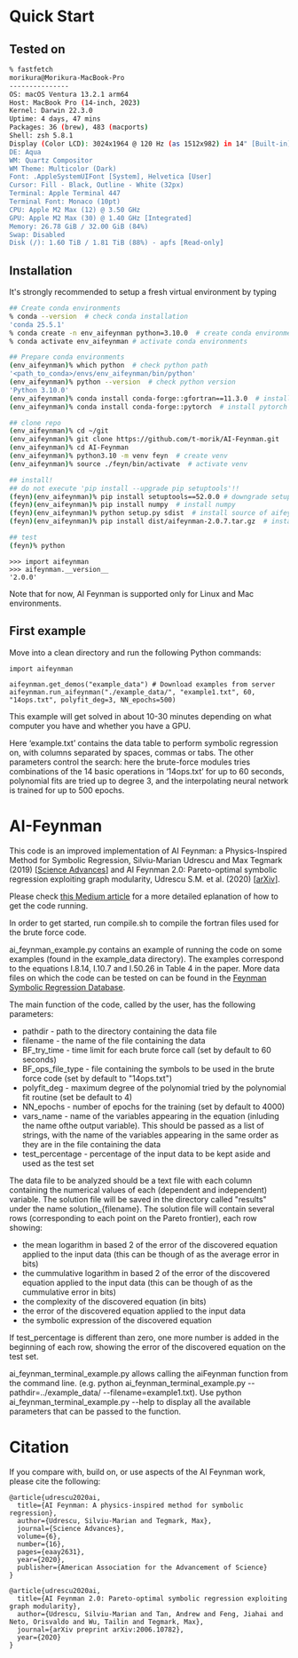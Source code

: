 # Quick Start

## Tested on

```sh
% fastfetch
morikura@Morikura-MacBook-Pro
---------------
OS: macOS Ventura 13.2.1 arm64
Host: MacBook Pro (14-inch, 2023)
Kernel: Darwin 22.3.0
Uptime: 4 days, 47 mins
Packages: 36 (brew), 483 (macports)
Shell: zsh 5.8.1
Display (Color LCD): 3024x1964 @ 120 Hz (as 1512x982) in 14" [Built-in]
DE: Aqua
WM: Quartz Compositor
WM Theme: Multicolor (Dark)
Font: .AppleSystemUIFont [System], Helvetica [User]
Cursor: Fill - Black, Outline - White (32px)
Terminal: Apple Terminal 447
Terminal Font: Monaco (10pt)
CPU: Apple M2 Max (12) @ 3.50 GHz
GPU: Apple M2 Max (30) @ 1.40 GHz [Integrated]
Memory: 26.78 GiB / 32.00 GiB (84%)
Swap: Disabled
Disk (/): 1.60 TiB / 1.81 TiB (88%) - apfs [Read-only]
```

## Installation

It's strongly recommended to setup a fresh virtual environment by typing

```sh
## Create conda environments
% conda --version  # check conda installation
'conda 25.5.1'
% conda create -n env_aifeynman python=3.10.0  # create conda environments
% conda activate env_aifeynman # activate conda environments

## Prepare conda environments
(env_aifeynman)% which python  # check python path
'<path_to_conda>/envs/env_aifeynman/bin/python'
(env_aifeynman)% python --version  # check python version
'Python 3.10.0'
(env_aifeynman)% conda install conda-forge::gfortran==11.3.0  # install gfortran
(env_aifeynman)% conda install conda-forge::pytorch  # install pytorch

## clone repo
(env_aifeynman)% cd ~/git
(env_aifeynman)% git clone https://github.com/t-morik/AI-Feynman.git
(env_aifeynman)% cd AI-Feynman
(env_aifeynman)% python3.10 -m venv feyn  # create venv
(env_aifeynman)% source ./feyn/bin/activate  # activate venv

## install!
## do not execute 'pip install --upgrade pip setuptools'!!
(feyn)(env_aifeynman)% pip install setuptools==52.0.0 # downgrade setuptools
(feyn)(env_aifeynman)% pip install numpy  # install numpy
(feyn)(env_aifeynman)% python setup.py sdist  # install source of aifeynman
(feyn)(env_aifeynman)% pip install dist/aifeynman-2.0.7.tar.gz  # install aifeynman from source

## test
(feyn)% python
```

```ipython
>>> import aifeynman
>>> aifeynman.__version__
'2.0.0'
```

Note that for now, AI Feynman is supported only for Linux and Mac environments.

## First example

Move into a clean directory and run the following Python commands:

    import aifeynman

    aifeynman.get_demos("example_data") # Download examples from server
    aifeynman.run_aifeynman("./example_data/", "example1.txt", 60, "14ops.txt", polyfit_deg=3, NN_epochs=500)
    
This example will get solved in about 10-30 minutes depending on what computer you have and whether you have a GPU.

Here ‘example.txt’ contains the data table to perform symbolic regression on, with columns separated by spaces, commas or tabs. The other parameters control the search: here the brute-force modules tries combinations of the 14 basic operations in ‘14ops.txt’ for up to 60 seconds, polynomial fits are tried up to degree 3, and the interpolating neural network is trained for up to 500 epochs.

# AI-Feynman

This code is an improved implementation of AI Feynman: a Physics-Inspired Method for Symbolic Regression, Silviu-Marian Udrescu and Max Tegmark (2019) [[Science Advances](https://advances.sciencemag.org/content/6/16/eaay2631/tab-pdf)] and AI Feynman 2.0: Pareto-optimal symbolic regression exploiting graph modularity, Udrescu S.M. et al. (2020) [[arXiv](https://arxiv.org/abs/2006.10782)].

Please check [this Medium article](https://towardsdatascience.com/ai-feynman-2-0-learning-regression-equations-from-data-3232151bd929) for a more detailed eplanation of how to get the code running.

In order to get started, run compile.sh to compile the fortran files used for the brute force code.

ai_feynman_example.py contains an example of running the code on some examples (found in the example_data directory). The examples correspond to the equations I.8.14, I.10.7 and I.50.26 in Table 4 in the paper. More data files on which the code can be tested on can be found in the [Feynman Symbolic Regression Database](https://space.mit.edu/home/tegmark/aifeynman.html).

The main function of the code, called by the user, has the following parameters:

* pathdir - path to the directory containing the data file
* filename - the name of the file containing the data
* BF_try_time - time limit for each brute force call (set by default to 60 seconds)
* BF_ops_file_type - file containing the symbols to be used in the brute force code (set by default to "14ops.txt")
* polyfit_deg - maximum degree of the polynomial tried by the polynomial fit routine (set be default to 4)
* NN_epochs - number of epochs for the training (set by default to 4000)
* vars_name - name of the variables appearing in the equation (inluding the name ofthe output variable). This should be passed as a list of strings, with the name of the variables appearing in the same order as they are in the file containing the data
* test_percentage - percentage of the input data to be kept aside and used as the test set

The data file to be analyzed should be a text file with each column containing the numerical values of each (dependent and independent) variable. The solution file will be saved in the directory called "results" under the name solution_{filename}. The solution file will contain several rows (corresponding to each point on the Pareto frontier), each row showing:

* the mean logarithm in based 2 of the error of the discovered equation applied to the input data (this can be though of as the average error in bits)
* the cummulative logarithm in based 2 of the error of the discovered equation applied to the input data (this can be though of as the cummulative error in bits)
* the complexity of the discovered equation (in bits)
* the error of the discovered equation applied to the input data
* the symbolic expression of the discovered equation

If test_percentage is different than zero, one more number is added in the beginning of each row, showing the error of the discovered equation on the test set.

ai_feynman_terminal_example.py allows calling the aiFeynman function from the command line.
(e.g. python ai_feynman_terminal_example.py --pathdir=../example_data/ --filename=example1.txt). Use python ai_feynman_terminal_example.py --help to display all the available parameters that can be passed to the function.

# Citation

If you compare with, build on, or use aspects of the AI Feynman work, please cite the following:

```
@article{udrescu2020ai,
  title={AI Feynman: A physics-inspired method for symbolic regression},
  author={Udrescu, Silviu-Marian and Tegmark, Max},
  journal={Science Advances},
  volume={6},
  number={16},
  pages={eaay2631},
  year={2020},
  publisher={American Association for the Advancement of Science}
}
```

```
@article{udrescu2020ai,
  title={AI Feynman 2.0: Pareto-optimal symbolic regression exploiting graph modularity},
  author={Udrescu, Silviu-Marian and Tan, Andrew and Feng, Jiahai and Neto, Orisvaldo and Wu, Tailin and Tegmark, Max},
  journal={arXiv preprint arXiv:2006.10782},
  year={2020}
}
```
